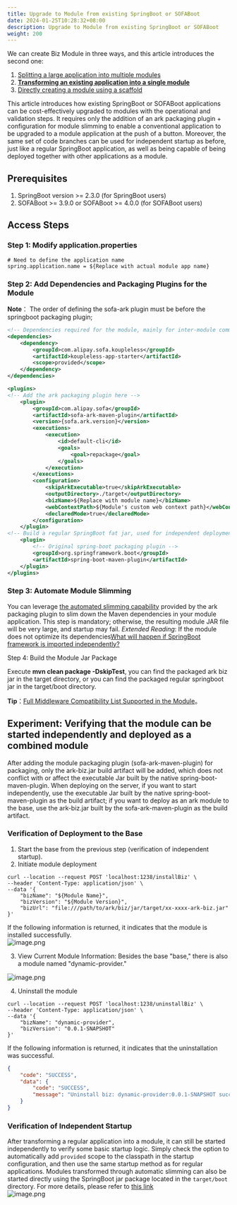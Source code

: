 ```yaml
---
title: Upgrade to Module from existing SpringBoot or SOFABoot
date: 2024-01-25T10:28:32+08:00
description: Upgrade to Module from existing SpringBoot or SOFABoot
weight: 200
---
```


We can create Biz Module in three ways, and this article introduces the second one:

1. [Splitting a large application into multiple modules](/docs/contribution-guidelines/split-module-tool/split-module-tool-intro/)
2. **[Transforming an existing application into a single module](/docs/tutorials/module-create/springboot-and-sofaboot/)**
3. [Directly creating a module using a scaffold](/docs/tutorials/module-create/init-by-archetype/)

This article introduces how existing SpringBoot or SOFABoot applications can be cost-effectively upgraded to modules with the operational and validation steps. It requires only the addition of an ark packaging plugin + configuration for module slimming to enable a conventional application to be upgraded to a module application at the push of a button. Moreover, the same set of code branches can be used for independent startup as before, just like a regular SpringBoot application, as well as being capable of being deployed together with other applications as a module.

## Prerequisites

1. SpringBoot version >= 2.3.0 (for SpringBoot users)
2. SOFABoot >= 3.9.0 or SOFABoot >= 4.0.0 (for SOFABoot users)

## Access Steps

### Step 1: Modify application.properties

```properties
# Need to define the application name
spring.application.name = ${Replace with actual module app name}
```

### Step 2: Add Dependencies and Packaging Plugins for the Module

**Note**： The order of defining the sofa-ark plugin must be before the springboot packaging plugin;

```xml
<!-- Dependencies required for the module, mainly for inter-module communication --> 
<dependencies>
    <dependency>
        <groupId>com.alipay.sofa.koupleless</groupId>
        <artifactId>koupleless-app-starter</artifactId>
        <scope>provided</scope>
    </dependency>
</dependencies>

<plugins>
<!-- Add the ark packaging plugin here -->
    <plugin>
        <groupId>com.alipay.sofa</groupId>
        <artifactId>sofa-ark-maven-plugin</artifactId>
        <version>{sofa.ark.version}</version>
        <executions>
            <execution>
                <id>default-cli</id>
                <goals>
                    <goal>repackage</goal>
                </goals>
            </execution>
        </executions>
        <configuration>
            <skipArkExecutable>true</skipArkExecutable>
            <outputDirectory>./target</outputDirectory>
            <bizName>${Replace with module name}</bizName>
            <webContextPath>${Module's custom web context path}</webContextPath>
            <declaredMode>true</declaredMode>
        </configuration>
    </plugin>
<!-- Build a regular SpringBoot fat jar, used for independent deployment, can be removed if not needed -->
    <plugin>
        <!-- Original spring-boot packaging plugin -->
        <groupId>org.springframework.boot</groupId>
        <artifactId>spring-boot-maven-plugin</artifactId>
    </plugin>
</plugins>
```

### Step 3: Automate Module Slimming

You can leverage [the automated slimming capability](/docs/tutorials/module-create/springboot-and-sofaboot.md) provided by the ark packaging plugin to slim down the Maven dependencies in your module application. This step is mandatory; otherwise, the resulting module JAR file will be very large, and startup may fail.
_Extended Reading_: If the module does not optimize its dependencies[What will happen if SpringBoot framework is imported independently?](/docs/faq/import-full-springboot-in-module)

Step 4: Build the Module Jar Package

Execute **mvn clean package -DskipTest**, you can find the packaged ark biz jar in the target directory, or you can find the packaged regular springboot jar in the target/boot directory.

**Tip**：[Full Middleware Compatibility List Supported in the Module](/docs/tutorials/module-development/runtime-compatibility-list/)。

## Experiment: Verifying that the module can be started independently and deployed as a combined module

After adding the module packaging plugin (sofa-ark-maven-plugin) for packaging, only the ark-biz.jar build artifact will be added, which does not conflict with or affect the executable Jar built by the native spring-boot-maven-plugin.
When deploying on the server, if you want to start independently, use the executable Jar built by the native spring-boot-maven-plugin as the build artifact; if you want to deploy as an ark module to the base, use the ark-biz.jar built by the sofa-ark-maven-plugin as the build artifact.

### Verification of Deployment to the Base

1. Start the base from the previous step (verification of independent startup).
2. Initiate module deployment

```shell
curl --location --request POST 'localhost:1238/installBiz' \
--header 'Content-Type: application/json' \
--data '{
    "bizName": "${Module Name}",
    "bizVersion": "${Module Version}",
    "bizUrl": "file:///path/to/ark/biz/jar/target/xx-xxxx-ark-biz.jar"
}'
```

If the following information is returned, it indicates that the module is installed successfully.<br />![image.png](https://intranetproxy.alipay.com/skylark/lark/0/2023/png/149473/1695021262517-34e6728e-b39e-4996-855b-d866e839fd0a.png#clientId=ueb52f3f0-186e-4&from=paste&height=226&id=u8ab265a1&originHeight=452&originWidth=1818&originalType=binary&ratio=2&rotation=0&showTitle=false&size=60390&status=done&style=none&taskId=uf3b43b8e-80dd-43db-b486-3ca38663e5e&title=&width=909)

3. View Current Module Information: Besides the base "base," there is also a module named "dynamic-provider."

![image.png](https://intranetproxy.alipay.com/skylark/lark/0/2023/png/149473/1695021372335-9fbce7ae-ab41-44e8-ab51-6a771bddfef3.png#clientId=ueb52f3f0-186e-4&from=paste&height=367&id=u301dd5fb&originHeight=734&originWidth=1186&originalType=binary&ratio=2&rotation=0&showTitle=false&size=97949&status=done&style=none&taskId=u8570e201-b10d-460a-946a-d9c94529834&title=&width=593)

4. Uninstall the module

```shell
curl --location --request POST 'localhost:1238/uninstallBiz' \
--header 'Content-Type: application/json' \
--data '{
    "bizName": "dynamic-provider",
    "bizVersion": "0.0.1-SNAPSHOT"
}'
```

If the following information is returned, it indicates that the uninstallation was successful.

```json
{
    "code": "SUCCESS",
    "data": {
        "code": "SUCCESS",
        "message": "Uninstall biz: dynamic-provider:0.0.1-SNAPSHOT success."
    }
}
```

### Verification of Independent Startup

After transforming a regular application into a module, it can still be started independently to verify some basic startup logic. Simply check the option to automatically add `provided` scope to the classpath in the startup configuration, and then use the same startup method as for regular applications. Modules transformed through automatic slimming can also be started directly using the SpringBoot jar package located in the `target/boot` directory. For more details, please refer to [this link](https://github.com/koupleless/samples/tree/main/springboot-samples/slimming)<br />![image.png](https://intranetproxy.alipay.com/skylark/lark/0/2023/png/149473/1695032642009-a5248a99-d91b-4420-b830-600b35eaa402.png#clientId=u4eb3445f-d3dc-4&from=paste&height=606&id=ued085b28&originHeight=1212&originWidth=1676&originalType=binary&ratio=2&rotation=0&showTitle=false&size=169283&status=done&style=none&taskId=u78d21e68-c71c-42d1-ac4c-8b41381bfa4&title=&width=838)
